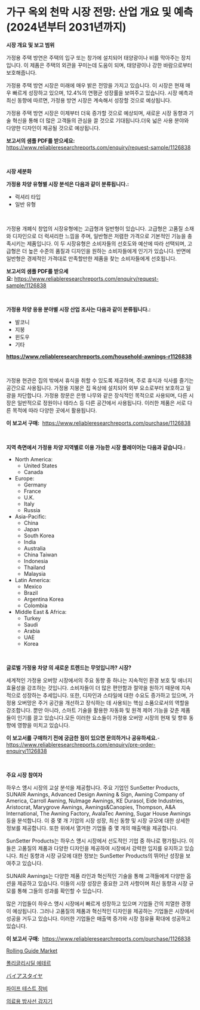 <p><h1>가구 옥외 천막 시장 전망: 산업 개요 및 예측 (2024년부터 2031년까지)</h1></p><p><strong>시장 개요 및 보고 범위</strong></p>
<p><p>가정용 주택 방연은 주택의 입구 또는 창가에 설치되어 태양광이나 비를 막아주는 장치입니다. 이 제품은 주택의 외관을 꾸미는데 도움이 되며, 태양광이나 강한 바람으로부터 보호해줍니다. </p><p>가정용 주택 방연 시장은 미래에 매우 밝은 전망을 가지고 있습니다. 이 시장은 현재 매우 빠르게 성장하고 있으며, 12.4%의 연평균 성장률을 보여주고 있습니다. 시장 예측과 최신 동향에 따르면, 가정용 방연 시장은 계속해서 성장할 것으로 예상됩니다. </p><p>가정용 주택 방연 시장은 이제부터 더욱 증가할 것으로 예상되며, 새로운 시장 동향과 기술 혁신을 통해 더 많은 고객들의 관심을 끌 것으로 기대됩니다.더욱 넓은 사용 분야와 다양한 디자인이 제공될 것으로 예상됩니다.</p></p>
<p><strong>보고서의 샘플 PDF를 받으세요:</strong> <a href="https://www.reliableresearchreports.com/enquiry/request-sample/1126838">https://www.reliableresearchreports.com/enquiry/request-sample/1126838</a></p>
<p>&nbsp;</p>
<p><strong>시장 세분화</strong></p>
<p><strong>가정용 차양 유형별 시장 분석은 다음과 같이 분류됩니다.:</strong></p>
<p><ul><li>럭셔리 타입</li><li>일반 유형</li></ul></p>
<p>&nbsp;</p>
<p><p>가정용 개폐식 창업의 시장유형에는 고급형과 일반형이 있습니다. 고급형은 고품질 소재와 디자인으로 더 럭셔리한 느낌을 주며, 일반형은 저렴한 가격으로 기본적인 기능을 충족시키는 제품입니다. 이 두 시장유형은 소비자들의 선호도와 예산에 따라 선택되며, 고급형은 더 높은 수준의 품질과 디자인을 원하는 소비자들에게 인기가 있습니다. 반면에 일반형은 경제적인 가격대로 만족할만한 제품을 찾는 소비자들에게 선호됩니다.</p></p>
<p><strong>보고서의 샘플 PDF를 받으세요:</strong>&nbsp;<a href="https://www.reliableresearchreports.com/enquiry/request-sample/1126838">https://www.reliableresearchreports.com/enquiry/request-sample/1126838</a></p>
<p>&nbsp;</p>
<p><strong> 가정용 차양 응용 분야별 시장 산업 조사는 다음과 같이 분류됩니다.:</strong></p>
<p><ul><li>발코니</li><li>지붕</li><li>윈도우</li><li>기타</li></ul></p>
<p><strong><a href="https://www.reliableresearchreports.com/household-awnings-r1126838">https://www.reliableresearchreports.com/household-awnings-r1126838</a></strong></p>
<p>&nbsp;</p>
<p><p>가정용 현관은 집의 밖에서 휴식을 취할 수 있도록 제공하며, 주로 휴식과 식사를 즐기는 공간으로 사용됩니다. 가정용 지붕은 집 옥상에 설치되어 외부 요소로부터 보호하고 일광을 차단합니다. 가정용 창문은 은행 나무와 같은 장식적인 목적으로 사용되며, 다른 시장은 일반적으로 정원이나 테라스 등 다른 공간에서 사용됩니다. 이러한 제품은 서로 다른 목적에 따라 다양한 곳에서 활용됩니다.</p></p>
<p><strong>이 보고서 구매:</strong>&nbsp; <a href="https://www.reliableresearchreports.com/purchase/1126838">https://www.reliableresearchreports.com/purchase/1126838</a></p>
<p>&nbsp;</p>
<p><strong>지역 측면에서 가정용 차양 지역별로 이용 가능한 시장 플레이어는 다음과 같습니다.:</strong></p>
<p><ul>
    <li>
        North America:
        <ul>
            <li>United States</li>
            <li>Canada</li>
        </ul>
    </li>
    <li>
        Europe:
        <ul>
            <li>Germany</li>
            <li>France</li>
            <li>U.K.</li>
            <li>Italy</li>
            <li>Russia</li>
        </ul>
    </li>
    <li>
        Asia-Pacific:
        <ul>
            <li>China</li>
            <li>Japan</li>
            <li>South Korea</li>
            <li>India</li>
            <li>Australia</li>
            <li>China Taiwan</li>
            <li>Indonesia</li>
            <li>Thailand</li>
            <li>Malaysia</li>
        </ul>
    </li>
    <li>
        Latin America:
        <ul>
            <li>Mexico</li>
            <li>Brazil</li>
            <li>Argentina Korea</li>
            <li>Colombia</li>
        </ul>
    </li>
    <li>
        Middle East & Africa:
        <ul>
            <li>Turkey</li>
            <li>Saudi</li>
            <li>Arabia</li>
            <li>UAE</li>
            <li>Korea</li>
        </ul>
    </li>
    </ul></p>
<p>&nbsp;</p>
<p><strong>글로벌 가정용 차양 의 새로운 트렌드는 무엇입니까? 시장?</strong></p>
<p><p>세계적인 가정용 오버망 시장에서의 주요 동향 중 하나는 지속적인 환경 보호 및 에너지 효율성을 강조하는 것입니다. 소비자들이 더 많은 편안함과 절약을 원하기 때문에 지속적으로 성장하는 추세입니다. 또한, 디자인과 스타일에 대한 수요도 증가하고 있으며, 가정용 오버망은 주거 공간을 개선하고 장식하는 데 사용되는 핵심 소품으로서의 역할을 강조합니다. 뿐만 아니라, 스마트 기술을 활용한 자동화 및 원격 제어 기능을 갖춘 제품들이 인기를 끌고 있습니다.모든 이러한 요소들이 가정용 오버망 시장의 현재 및 향후 동향에 영향을 미치고 있습니다.</p></p>
<p><strong>이 보고서를 구매하기 전에 궁금한 점이 있으면 문의하거나 공유하세요.</strong>- <a href="https://www.reliableresearchreports.com/enquiry/pre-order-enquiry/1126838">https://www.reliableresearchreports.com/enquiry/pre-order-enquiry/1126838</a></p>
<p>&nbsp;</p>
<p><strong>주요 시장 참여자</strong></p>
<p><p>하우스 얭시 시장의 교살 분석을 제공합니다. 주요 기업인 SunSetter Products, SUNAIR Awnings, Advanced Design Awning & Sign, Awning Company of America, Carroll Awning, NuImage Awnings, KE Durasol, Eide Industries, Aristocrat, Marygrove Awnings, Awnings&Canopies, Thompson, A&A International, The Awning Factory, AvalaTec Awning, Sugar House Awnings 등을 분석합니다. 이 중 몇 개 기업의 시장 성장, 최신 동향 및 시장 규모에 대한 상세한 정보를 제공합니다. 또한 위에서 열거한 기업들 중 몇 개의 매출액을 제공합니다.</p><p>SunSetter Products는 하우스 얭시 시장에서 선도적인 기업 중 하나로 평가됩니다. 이들은 고품질의 제품과 다양한 디자인을 제공하여 시장에서 강력한 입지를 유지하고 있습니다. 최신 동향과 시장 규모에 대한 정보는 SunSetter Products의 뛰어난 성장을 보여주고 있습니다.</p><p>SUNAIR Awnings는 다양한 제품 라인과 혁신적인 기술을 통해 고객들에게 다양한 옵션을 제공하고 있습니다. 이들의 시장 성장은 중요한 고려 사항이며 최신 동향과 시장 규모를 통해 그들의 성과를 확인할 수 있습니다.</p><p>많은 기업들이 하우스 얭시 시장에서 빠르게 성장하고 있으며 기업들 간의 치열한 경쟁이 예상됩니다. 그러나 고품질의 제품과 혁신적인 디자인을 제공하는 기업들은 시장에서 성공을 거두고 있습니다. 이러한 기업들은 매출액 증가와 시장 점유율 확대에 성공하고 있습니다.</p></p>
<p><strong>이 보고서 구매:</strong>&nbsp;&nbsp;<a href="https://www.reliableresearchreports.com/purchase/1126838">https://www.reliableresearchreports.com/purchase/1126838</a></p>
<p><p><a href="https://github.com/abdelrhmankishk22/Market-Research-Report-List-4/blob/main/rolling-guide-market.md">Rolling Guide Market</a></p><p><a href="https://github.com/vsckjg50460/Market-Research-Report-List-1/blob/main/911588024655.md">폴리글리시딜 에테르</a></p><p><a href="https://github.com/dzy793153605/Market-Research-Report-List-1/blob/main/791096626617.md">バイアスタイヤ</a></p><p><a href="https://medium.com/@dudleyferry/%ED%8C%8C%EC%9D%B4%ED%94%84-%ED%85%8C%EC%8A%A4%ED%8A%B8-%EC%9E%A5%EB%B9%84-%EC%8B%9C%EC%9E%A5%EC%9D%80-%EC%8B%9C%EC%9E%A5-%EC%A0%90%EC%9C%A0%EC%9C%A8-%ED%81%AC%EA%B8%B0-%EB%B0%8F-2031%EB%85%84%EA%B9%8C%EC%A7%80-%EC%98%88%EC%83%81%EB%90%9C-%EC%98%88%EC%B8%A1%EC%97%90-%EC%B4%88%EC%A0%90%EC%9D%84-%EB%A7%9E%EC%B6%A5%EB%8B%88%EB%8B%A4-589f749d8c2e">파이프 테스트 장비</a></p><p><a href="https://medium.com/@georgebesoiu20221/%EC%9D%98%EB%A3%8C-%EB%B0%A9%EC%82%AC%EC%84%A0-%EA%B0%90%EC%A7%80%EA%B8%B0-%EC%8B%9C%EC%9E%A5-%EA%B2%BD%EC%9F%81-%EB%B6%84%EC%84%9D-%EC%8B%9C%EC%9E%A5-%EB%8F%99%ED%96%A5-%EB%B0%8F-2031%EB%85%84%EA%B9%8C%EC%A7%80%EC%9D%98-%EC%98%88%EC%B8%A1-e5aaab40c9da">의료용 방사선 감지기</a></p></p>